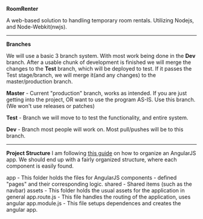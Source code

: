 **RoomRenter**

A web-based solution to handling temporary room rentals.
Utilizing Nodejs, and Node-Webkit(nwjs).

---
**Branches**

We will use a basic 3 branch system. With most work being done in the
**Dev** branch. After a usable chunk of development is finished we will merge
the changes to the **Test** branch, which will be deployed to test.
If it passes the Test stage/branch, we will merge it(and any changes) to
the master/production branch.

**Master** - Current "production" branch, works as intended. If you are just
getting into the project, OR want to use the program AS-IS. Use this
branch. (We won't use releases or patches)

**Test** - Branch we will move to to test the functionality, and entire
system.

**Dev** - Branch most people will work on. Most pull/pushes will be to
this branch.

---
**Project Structure**
I am following [this guide](https://scotch.io/tutorials/angularjs-best-practices-directory-structure) on how to organize an AngularJS app.
We should end up with a fairly organized structure, where each component
is easily found.

app - This folder holds the files for AngularJS
    components - defined "pages" and their corresponding logic.
    shared - Shared items (such as the navbar)
assets - This folder holds the usual assets for the application in general
app.route.js - This file handles the routing of the application, uses angular
app.module.js - This file setups dependences and creates the angular app.
